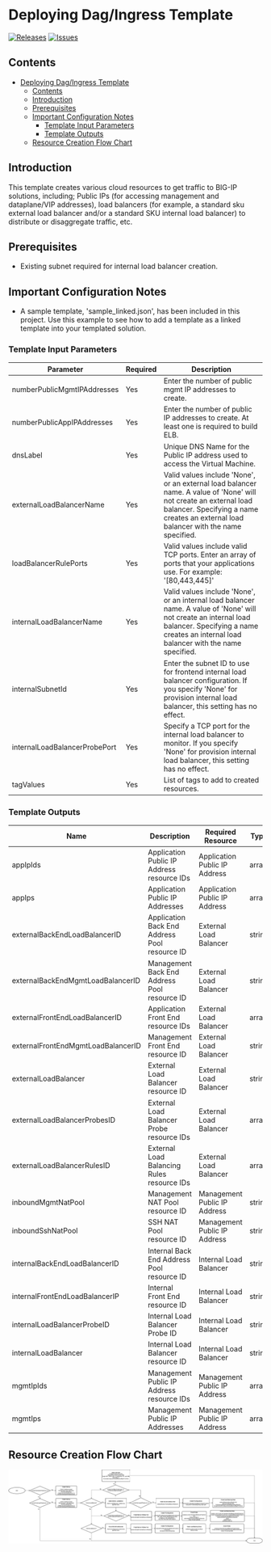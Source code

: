 
# Deploying Dag/Ingress Template

[![Releases](https://img.shields.io/github/release/f5networks/f5-azure-arm-templates-v2.svg)](https://github.com/f5networks/f5-azure-arm-templates-v2/releases)
[![Issues](https://img.shields.io/github/issues/f5networks/f5-azure-arm-templates-v2.svg)](https://github.com/f5networks/f5-azure-arm-templates-v2/issues)


## Contents

- [Deploying Dag/Ingress Template](#deploying-dagingress-template)
  - [Contents](#contents)
  - [Introduction](#introduction)
  - [Prerequisites](#prerequisites)
  - [Important Configuration Notes](#important-configuration-notes)
    - [Template Input Parameters](#template-input-parameters)
    - [Template Outputs](#template-outputs)
  - [Resource Creation Flow Chart](#resource-creation-flow-chart)

## Introduction

This template creates various cloud resources to get traffic to BIG-IP solutions, including; Public IPs (for accessing management and dataplane/VIP addresses), load balancers (for example, a standard sku external load balancer and/or a standard SKU internal load balancer) to distribute or disaggregate traffic, etc.

## Prerequisites

 - Existing subnet required for internal load balancer creation.
 
## Important Configuration Notes

 - A sample template, 'sample_linked.json', has been included in this project. Use this example to see how to add a template as a linked template into your templated solution.


### Template Input Parameters

| Parameter | Required | Description |
| --- | --- | --- |
| numberPublicMgmtIPAddresses | Yes | Enter the number of public mgmt IP addresses to create. |
| numberPublicAppIPAddresses | Yes | Enter the number of public IP addresses to create. At least one is required to build ELB. |
| dnsLabel | Yes | Unique DNS Name for the Public IP address used to access the Virtual Machine. |
| externalLoadBalancerName | Yes | Valid values include 'None', or an external load balancer name. A value of 'None' will not create an external load balancer. Specifying a name creates an external load balancer with the name specified. |
| loadBalancerRulePorts | Yes | Valid values include valid TCP ports. Enter an array of ports that your applications use. For example: '[80,443,445]' |
| internalLoadBalancerName | Yes | Valid values include 'None', or an internal load balancer name. A value of 'None' will not create an internal load balancer. Specifying a name creates an internal load balancer with the name specified. |
| internalSubnetId | Yes | Enter the subnet ID to use for frontend internal load balancer configuration. If you specify 'None' for provision internal load balancer, this setting has no effect. |
| internalLoadBalancerProbePort | Yes | Specify a TCP port for the internal load balancer to monitor. If you specify 'None' for provision internal load balancer, this setting has no effect. |
| tagValues| Yes | List of tags to add to created resources. |

### Template Outputs

| Name | Description | Required Resource | Type |
| --- | --- | --- | --- |
| appIpIds | Application Public IP Address resource IDs | Application Public IP Address | array |
| appIps | Application Public IP Addresses | Application Public IP Address | array |
| externalBackEndLoadBalancerID | Application Back End Address Pool resource ID | External Load Balancer | string |
| externalBackEndMgmtLoadBalancerID | Management Back End Address Pool resource ID | External Load Balancer | string |
| externalFrontEndLoadBalancerID | Application Front End resource IDs | External Load Balancer | array |
| externalFrontEndMgmtLoadBalancerID | Management Front End resource ID | External Load Balancer | string |
| externalLoadBalancer | External Load Balancer resource ID | External Load Balancer | string |
| externalLoadBalancerProbesID | External Load Balancer Probe resource IDs | External Load Balancer | array |
| externalLoadBalancerRulesID | External Load Balancing Rules resource IDs | External Load Balancer | array |
| inboundMgmtNatPool | Management NAT Pool resource ID | Management Public IP Address | string |
| inboundSshNatPool | SSH NAT Pool resource ID | Management Public IP Address | string |
| internalBackEndLoadBalancerID | Internal Back End Address Pool resource ID | Internal Load Balancer | string |
| internalFrontEndLoadBalancerIP | Internal Front End resource ID | Internal Load Balancer | string |
| internalLoadBalancerProbeID | Internal Load Balancer Probe ID | Internal Load Balancer | string |
| internalLoadBalancer | Internal Load Balancer resource ID | Internal Load Balancer | string |
| mgmtIpIds | Management Public IP Address resource IDs | Management Public IP Address | array |
| mgmtIps | Management Public IP Addresses | Management Public IP Address | array |


## Resource Creation Flow Chart

![Resource Creation Flow Chart](https://github.com/F5Networks/f5-azure-arm-templates-v2/blob/master/examples/images/azure-dag-module.png)
